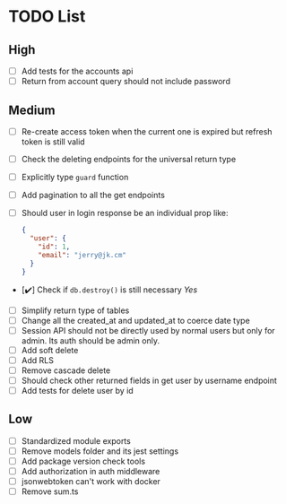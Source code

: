 # TODO List

## High

- [ ] Add tests for the accounts api
- [ ] Return from account query should not include password

## Medium

- [ ] Re-create access token when the current one is expired but refresh token is still valid
- [ ] Check the deleting endpoints for the universal return type
- [ ] Explicitly type `guard` function
- [ ] Add pagination to all the get endpoints
- [ ] Should user in login response be an individual prop like:

  ```json
  {
    "user": {
      "id": 1,
      "email": "jerry@jk.cm"
    }
  }
  ```

- [✔️] Check if `db.destroy()` is still necessary _Yes_
- [ ] Simplify return type of tables
- [ ] Change all the created_at and updated_at to coerce date type
- [ ] Session API should not be directly used by normal users but only for admin. Its auth should be admin only.
- [ ] Add soft delete
- [ ] Add RLS
- [ ] Remove cascade delete
- [ ] Should check other returned fields in get user by username endpoint
- [ ] Add tests for delete user by id

## Low

- [ ] Standardized module exports
- [ ] Remove models folder and its jest settings
- [ ] Add package version check tools
- [ ] Add authorization in auth middleware
- [ ] jsonwebtoken can't work with docker
- [ ] Remove sum.ts
